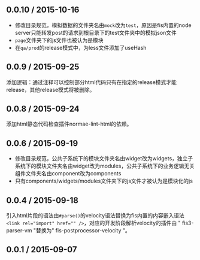 ## 0.0.10 / 2015-10-16

* 修改目录规范，模拟数据的文件夹名由`mock`改为`test`，原因是fis内置的node server只能转发post的请求到根目录下的test文件夹中的模拟json文件
* `page`文件夹下的js文件也被认为是模块
* 在`qa/prod`的release模式中，为less文件添加了useHash

## 0.0.9 / 2015-09-25

添加逻辑：通过注释可以控制部分html代码只有在指定的release模式才能release，其他release模式将被删除。

## 0.0.8 / 2015-09-24

添加html静态代码检查插件normae-lint-html的依赖。

## 0.0.6 / 2015-09-19

* 修改目录规范，公共子系统下的模块文件夹名由widget改为widgets，独立子系统下的模块文件夹名由widget改为modules，公共子系统下的业务逻辑无关组件文件夹名由component改为components
* 只有components/widgets/modules文件夹下的js文件才被认为是模块化的js

## 0.0.4 / 2015-09-18

引入html片段的语法由```#parse()```的velocity语法替换为fis内置的内容嵌入语法
```<link rel="import" href="" />```，对应的开发阶段解析velocity的插件由
" fis3-parser-vm "替换为" fis-postprocessor-velocity "。

## 0.0.1 / 2015-09-07
